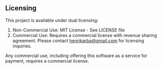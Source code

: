 ## Licensing

This project is available under dual licensing:

1. Non-Commercial Use: MIT License - See LICENSE file
2. Commercial Use: Requires a commercial license with revenue sharing agreement. Please contact henrikarba@gmail.com for licensing inquiries.

Any commercial use, including offering this software as a service for payment, requires a commercial license.
